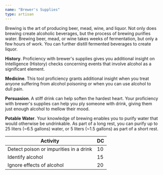```yaml
---
name: "Brewer's Supplies"
type: artisan
---
```


Brewing is the art of producing beer, mead, wine, and liquor. Not only does brewing create alcoholic beverages, but the
process of brewing purifies water. Brewing beer, mead, or wine takes weeks of fermentation, but only a few hours of work.
You can further distill fermented beverages to create liquor.

__History__. Proficiency with brewer's supplies gives you additional insight on Intelligence (History) checks concerning
events that involve alcohol as a significant element.

__Medicine__. This tool proficiency grants additional insight when you treat anyone suffering from alcohol poisoning or
when you can use alcohol to dull pain.

__Persuasion__. A stiff drink can help soften the hardest heart. Your proficiency with brewer's supplies can help you ply
someone with drink, giving them just enough alcohol to mellow their mood.

__Potable Water__. Your knowledge of brewing enables you to purify water that would otherwise be undrinkable. As part of
a long rest, you can purify up to 25 liters (~6.5 gallons) water, or 5 liters (~1.5 gallons) as part of a short rest.

Activity | DC
--- | ---
Detect poison or impurities in a drink | 10
Identify alcohol | 15
Ignore effects of alcohol | 20
